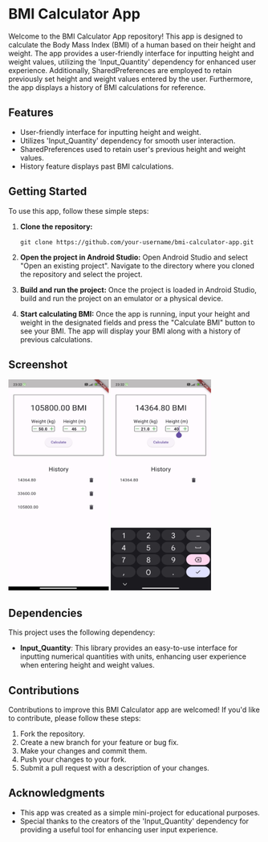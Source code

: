# BMI Calculator App

Welcome to the BMI Calculator App repository! This app is designed to calculate the Body Mass Index (BMI) of a human based on their height and weight. The app provides a user-friendly interface for inputting height and weight values, utilizing the 'Input_Quantity' dependency for enhanced user experience. Additionally, SharedPreferences are employed to retain previously set height and weight values entered by the user. Furthermore, the app displays a history of BMI calculations for reference.

## Features

- User-friendly interface for inputting height and weight.
- Utilizes 'Input_Quantity' dependency for smooth user interaction.
- SharedPreferences used to retain user's previous height and weight values.
- History feature displays past BMI calculations.

## Getting Started

To use this app, follow these simple steps:

1. **Clone the repository:**
   ```
   git clone https://github.com/your-username/bmi-calculator-app.git
   ```

2. **Open the project in Android Studio:**
   Open Android Studio and select "Open an existing project". Navigate to the directory where you cloned the repository and select the project.

3. **Build and run the project:**
   Once the project is loaded in Android Studio, build and run the project on an emulator or a physical device.

4. **Start calculating BMI:**
   Once the app is running, input your height and weight in the designated fields and press the "Calculate BMI" button to see your BMI. The app will display your BMI along with a history of previous calculations.

## Screenshot

<img src="screenshots/screenshot1.jpg" alt="BMI Calculator App Screenshot" width="200" height="420">
<img src="screenshots/screenshot2.jpg" alt="BMI Calculator App Screenshot" width="200" height="420">

## Dependencies

This project uses the following dependency:

- **Input_Quantity**: This library provides an easy-to-use interface for inputting numerical quantities with units, enhancing user experience when entering height and weight values.

## Contributions

Contributions to improve this BMI Calculator app are welcomed! If you'd like to contribute, please follow these steps:

1. Fork the repository.
2. Create a new branch for your feature or bug fix.
3. Make your changes and commit them.
4. Push your changes to your fork.
5. Submit a pull request with a description of your changes.


## Acknowledgments

- This app was created as a simple mini-project for educational purposes.
- Special thanks to the creators of the 'Input_Quantity' dependency for providing a useful tool for enhancing user input experience.